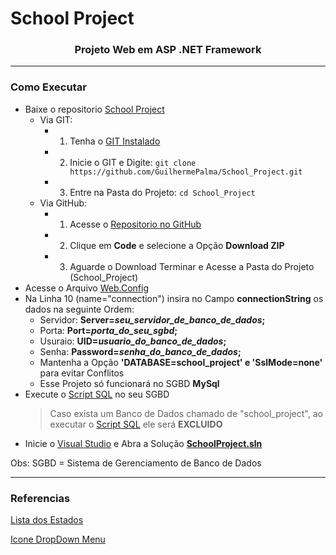 ﻿# School Project

<h3 align="center">Projeto Web em ASP .NET Framework</h3>

---
<!--
##Topicos -->

### Como Executar

* Baixe o repositorio [School Project](https://github.com/GuilhermePalma/School_Project)
	- Via GIT: 
		- 1. Tenha o [GIT Instalado](https://git-scm.com/downloads)
		- 2. Inicie o GIT e Digite: `git clone https://github.com/GuilhermePalma/School_Project.git`
		- 3. Entre na Pasta do Projeto:  `cd School_Project`
	- Via GitHub:
		- 1. Acesse o [Repositorio no GitHub](https://github.com/GuilhermePalma/School_Project)
		- 2. Clique em **Code** e selecione a Opção **Download ZIP**
		- 3. Aguarde o Download Terminar e Acesse a Pasta do Projeto (School_Project)
* Acesse o Arquivo [Web.Config](Web.config) 
* Na Linha 10 (name="connection") insira no Campo **connectionString** os dados na seguinte Ordem:
	- Servidor: **Server=*seu_servidor_de_banco_de_dados*;**
	- Porta: **Port=*porta_do_seu_sgbd*;**
	- Usuraio: **UID=*usuario_do_banco_de_dados*;**
	- Senha: **Password=*senha_do_banco_de_dados*;**
	- Mantenha a Opção **'DATABASE=school_project' e 'SslMode=none'** para evitar Conflitos
	- Esse Projeto só funcionará no SGBD **MySql**
* Execute o [Script SQL](script.sql) no seu SGBD
	> Caso exista um Banco de Dados chamado de "school_project", ao executar o [Script SQL](script.sql) ele
	 será **EXCLUIDO**
* Inicie o [Visual Studio](https://visualstudio.microsoft.com/pt-br/) e Abra a Solução **[SchoolProject.sln](SchoolProject.sln)**

Obs: SGBD = Sistema de Gerenciamento de Banco de Dados

---

### Referencias

[Lista dos Estados](https://gist.github.com/quagliato/9282728)

[Icone DropDown Menu](https://pt.stackoverflow.com/questions/330840/bootstrap-3-dropdown-toggle-mudar-de-menu-com-ele-aberto-é-possível)